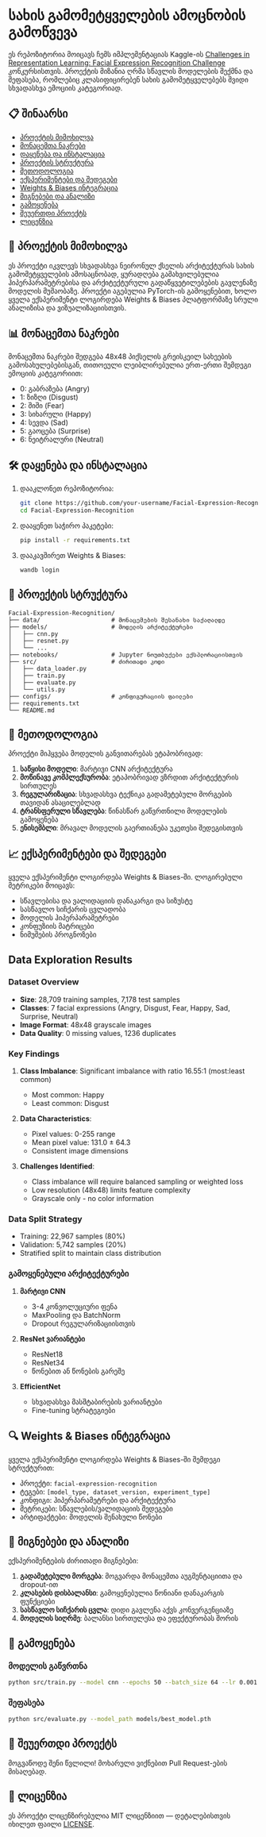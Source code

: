 # სახის გამომეტყველების ამოცნობის გამოწვევა

ეს რეპოზიტორია მოიცავს ჩემს იმპლემენტაციას Kaggle-ის [Challenges in Representation Learning: Facial Expression Recognition Challenge](https://www.kaggle.com/competitions/challenges-in-representation-learning-facial-expression-recognition-challenge) კონკურსისთვის. პროექტის მიზანია ღრმა სწავლის მოდელების შექმნა და შეფასება, რომლებიც კლასიფიცირებენ სახის გამომეტყველებებს შვიდი სხვადასხვა ემოციის კატეგორიად.

## 📋 შინაარსი

* [პროექტის მიმოხილვა](#-პროექტის-მიმოხილვა)
* [მონაცემთა ნაკრები](#-მონაცემთა-ნაკრები)
* [დაყენება და ინსტალაცია](#-დაყენება-და-ინსტალაცია)
* [პროექტის სტრუქტურა](#-პროექტის-სტრუქტურა)
* [მეთოდოლოგია](#-მეთოდოლოგია)
* [ექსპერიმენტები და შედეგები](#-ექსპერიმენტები-და-შედეგები)
* [Weights & Biases ინტეგრაცია](#-weights--biases-ინტეგრაცია)
* [მიგნებები და ანალიზი](#-მიგნებები-და-ანალიზი)
* [გამოყენება](#-გამოყენება)
* [შეუერთდი პროექტს](#-შეუერთდი-პროექტს)
* [ლიცენზია](#-ლიცენზია)

## 🌟 პროექტის მიმოხილვა

ეს პროექტი იკვლევს სხვადასხვა ნეირონულ ქსელის არქიტექტურას სახის გამომეტყველების ამოსაცნობად, ყურადღება გამახვილებულია ჰიპერპარამეტრებისა და არქიტექტურული გადაწყვეტილებების გავლენაზე მოდელის მუშაობაზე. პროექტი აგებულია PyTorch-ის გამოყენებით, ხოლო ყველა ექსპერიმენტი ლოგირდება Weights & Biases პლატფორმაზე სრული ანალიზისა და ვიზუალიზაციისთვის.

## 📊 მონაცემთა ნაკრები

მონაცემთა ნაკრები შედგება 48x48 პიქსელის გრეისკეილ სახეების გამოსახულებებისგან, თითოეული ლეიბლირებულია ერთ-ერთი შემდეგი ემოციის კატეგორიით:

* 0: გაბრაზება (Angry)
* 1: ზიზღი (Disgust)
* 2: შიში (Fear)
* 3: სიხარული (Happy)
* 4: სევდა (Sad)
* 5: გაოცება (Surprise)
* 6: ნეიტრალური (Neutral)

## 🛠️ დაყენება და ინსტალაცია

1. დააკლონეთ რეპოზიტორია:

   ```bash
   git clone https://github.com/your-username/Facial-Expression-Recognition.git
   cd Facial-Expression-Recognition
   ```

2. დააყენეთ საჭირო პაკეტები:

   ```bash
   pip install -r requirements.txt
   ```

3. დააკავშირეთ Weights & Biases:

   ```bash
   wandb login
   ```

## 📁 პროექტის სტრუქტურა

```
Facial-Expression-Recognition/
├── data/                    # მონაცემების შესანახი საქაღალდე
├── models/                  # მოდელის არქიტექტურები
│   ├── cnn.py
│   ├── resnet.py
│   └── ...
├── notebooks/               # Jupyter ნოუთბუქები ექსპლორაციისთვის
├── src/                     # ძირითადი კოდი
│   ├── data_loader.py
│   ├── train.py
│   ├── evaluate.py
│   └── utils.py
├── configs/                 # კონფიგურაციის ფაილები
├── requirements.txt
└── README.md
```

## 🧠 მეთოდოლოგია

პროექტი მიჰყვება მოდელის განვითარებას ეტაპობრივად:

1. **საწყისი მოდელი**: მარტივი CNN არქიტექტურა
2. **მოწინავე კომპლექსურობა**: ეტაპობრივად ვზრდით არქიტექტურის სირთულეს
3. **რეგულარიზაცია**: სხვადასხვა ტექნიკა გადამეტებული მორგების თავიდან ასაცილებლად
4. **ტრანსფერული სწავლება**: წინასწარ გაწვრთნილი მოდელების გამოყენება
5. **ენისემბლი**: მრავალ მოდელის გაერთიანება უკეთესი შედეგისთვის

## 📈 ექსპერიმენტები და შედეგები

ყველა ექსპერიმენტი ლოგირდება Weights & Biases-ში. ლოგირებული მეტრიკები მოიცავს:

* სწავლებისა და ვალიდაციის დანაკარგი და სიზუსტე
* სასწავლო სიჩქარის ცვლადობა
* მოდელის ჰიპერპარამეტრები
* კონფუზიის მატრიცები
* ნიმუშების პროგნოზები

## Data Exploration Results

### Dataset Overview
- **Size**: 28,709 training samples, 7,178 test samples
- **Classes**: 7 facial expressions (Angry, Disgust, Fear, Happy, Sad, Surprise, Neutral)
- **Image Format**: 48x48 grayscale images
- **Data Quality**: 0 missing values, 1236 duplicates

### Key Findings
1. **Class Imbalance**: Significant imbalance with ratio 16.55:1 (most:least common)
   - Most common: Happy 
   - Least common: Disgust

2. **Data Characteristics**:
   - Pixel values: 0-255 range
   - Mean pixel value: 131.0 ± 64.3
   - Consistent image dimensions

3. **Challenges Identified**:
   - Class imbalance will require balanced sampling or weighted loss
   - Low resolution (48x48) limits feature complexity
   - Grayscale only - no color information

### Data Split Strategy
- Training: 22,967 samples (80%)
- Validation: 5,742 samples (20%)  
- Stratified split to maintain class distribution

### გამოყენებული არქიტექტურები

1. **მარტივი CNN**

   * 3-4 კონვოლუციური ფენა
   * MaxPooling და BatchNorm
   * Dropout რეგულარიზაციისთვის

2. **ResNet ვარიანტები**

   * ResNet18
   * ResNet34
   * წონებით ან წონების გარეშე

3. **EfficientNet**

   * სხვადასხვა მასშტაბირების ვარიანტები
   * Fine-tuning სტრატეგიები

## 🔍 Weights & Biases ინტეგრაცია

ყველა ექსპერიმენტი ლოგირდება Weights & Biases-ში შემდეგი სტრუქტურით:

* პროექტი: `facial-expression-recognition`
* ტეგები: `[model_type, dataset_version, experiment_type]`
* კონფიგი: ჰიპერპარამეტრები და არქიტექტურა
* მეტრიკები: სწავლების/ვალიდაციის შედეგები
* არტიფაქტები: მოდელის შენახული წონები

## 📝 მიგნებები და ანალიზი

ექსპერიმენტების ძირითადი მიგნებები:

1. **გადამეტებული მორგება**: მოგვარდა მონაცემთა აუგმენტაციითა და dropout-ით
2. **კლასების დისბალანსი**: გამოყენებულია წონიანი დანაკარგის ფუნქციები
3. **სასწავლო სიჩქარის ცვლა**: დიდი გავლენა აქვს კონვერგენციაზე
4. **მოდელის სიღრმე**: ბალანსი სირთულესა და ეფექტურობას შორის

## 🚀 გამოყენება

### მოდელის გაწვრთნა

```bash
python src/train.py --model cnn --epochs 50 --batch_size 64 --lr 0.001
```

### შეფასება

```bash
python src/evaluate.py --model_path models/best_model.pth
```

## 🤝 შეუერთდი პროექტს

მოგვაწოდე შენი წვლილი! მოხარული ვიქნებით Pull Request-ების მისაღებად.

## 📄 ლიცენზია

ეს პროექტი ლიცენზირებულია MIT ლიცენზიით — დეტალებისთვის იხილეთ ფაილი [LICENSE](LICENSE).



